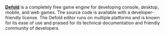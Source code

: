 [**Defold**](https://defold.com/) is a completely free game engine for developing console, desktop, mobile, and web games. The source code is available with a developer-friendly license. The Defold editor runs on multiple platforms and is known for its ease of use and praised for its technical documentation and friendly community of developers.

